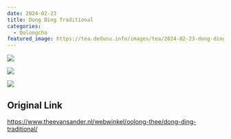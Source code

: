 ```yaml
---
date: 2024-02-23
title: Dong Ding Traditional
categories:
  - Oolongcha
featured_image: https://tea.dedunu.info/images/tea/2024-02-23-dong-ding-traditional-1.jpg
---
```


![](https://tea.dedunu.info/images/tea/2024-02-23-dong-ding-traditional-2.jpg)

![](https://tea.dedunu.info/images/tea/2024-02-23-dong-ding-traditional-3.jpg)

![](https://tea.dedunu.info/images/tea/2024-02-23-dong-ding-traditional-4.jpg)

## Original Link

<https://www.theevansander.nl/webwinkel/oolong-thee/dong-ding-traditional/>
